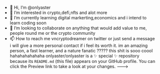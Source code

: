 - 👋 Hi, I’m @onlyaster
- 👀 I’m interested in crypto,defi,nfts and alot more
- 🌱 I’m currently learning digital markerting,economics and i intend to learn coding soon
- 💞️ I’m looking to collaborate on anything that would add value to me, people round me or the crypto community
- 📫 How to reach me vncryptodreamer on twitter or just send a message i will give a more personal contact if i feel its worth it.
im an amazing person, a fast learner, and a nature fanatic
????? this shit is sooo coool hahahahahahaha
onlyaster/onlyaster is a ✨ special ✨ repository because its `README.md` (this file) appears on your GitHub profile.
You can click the Preview link to take a look at your changes.
--->
